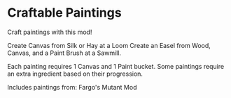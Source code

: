# Craftable Paintings
Craft paintings with this mod!

Create Canvas from Silk or Hay at a Loom
Create an Easel from Wood, Canvas, and a Paint Brush at a Sawmill.

Each painting requires 1 Canvas and 1 Paint bucket.
Some paintings require an extra ingredient based on their progression.

Includes paintings from:
	Fargo's Mutant Mod